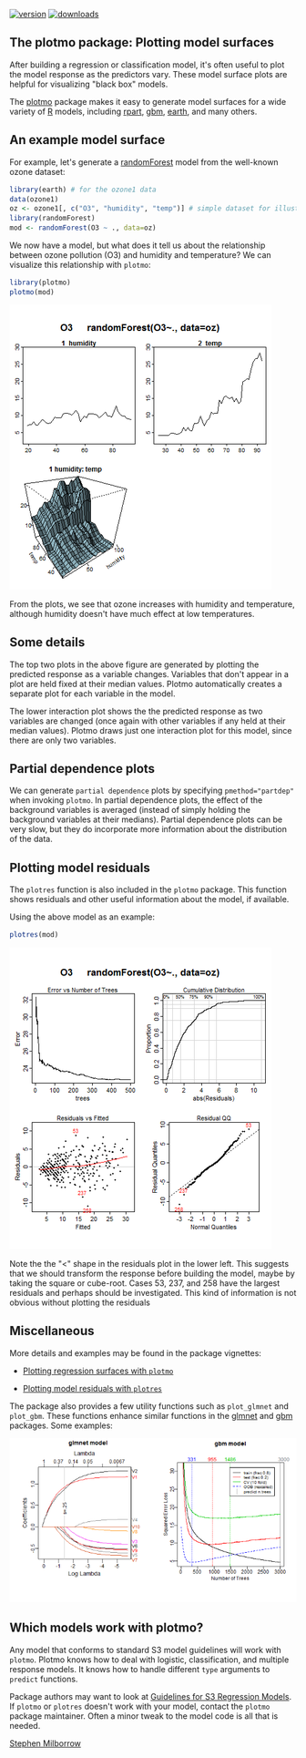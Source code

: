 [![version](http://www.r-pkg.org/badges/version/plotmo)](https://cran.r-project.org/package=plotmo)
[![downloads](http://cranlogs.r-pkg.org/badges/plotmo)](https://cran.r-project.org/package=plotmo)

## The plotmo package: Plotting model surfaces

After building a regression or classification model, it's often useful
to plot the model response as the predictors vary.
These model surface plots are helpful for visualizing "black box"
models.

The
[plotmo]( https://CRAN.R-project.org/package=plotmo)
package makes it easy to generate model surfaces for a wide variety of
[R]( https://www.r-project.org)
models, including
[rpart]( https://CRAN.R-project.org/package=rpart),
[gbm]( https://CRAN.R-project.org/package=gbm),
[earth]( https://CRAN.R-project.org/package=earth),
and many others.

## An example model surface

For example, let's generate a
[randomForest]( https://CRAN.R-project.org/package=randomForest)
model from the well-known ozone dataset:

```r
library(earth) # for the ozone1 data
data(ozone1)
oz <- ozone1[, c("O3", "humidity", "temp")] # simple dataset for illustration
library(randomForest)
mod <- randomForest(O3 ~ ., data=oz)
```

We now have a model, but what does it tell us about the relationship
between ozone pollution (O3) and humidity and temperature?
We can visualize this relationship with `plotmo`:

```r
library(plotmo)
plotmo(mod)
```

![](inst/README-figures/plotmo-randomForest.png)

From the plots, we see that ozone increases with humidity and
temperature, although humidity doesn't have much effect at low
temperatures.

## Some details

The top two plots in the above figure are generated by plotting the predicted
response as a variable changes.
Variables that don't appear in a plot are held fixed at their
median values.
Plotmo automatically creates a separate plot for each variable
in the model.

The lower interaction plot shows the the predicted response as two
variables are changed (once again with  other variables if any held
at their median values).
Plotmo draws just one interaction plot for this model, since there are
only two variables.

## Partial dependence plots

We can generate `partial dependence` plots by specifying
`pmethod="partdep"` when invoking `plotmo`.
In partial dependence plots, the effect of the background variables is
averaged (instead of simply holding the background variables at their
medians).
Partial dependence plots can be very slow, but they do incorporate
more information about the distribution of the data.

## Plotting model residuals

The `plotres` function is also included in the `plotmo` package.
This function shows residuals and other useful information
about the model, if available.

Using the above model as an example:

```r
plotres(mod)
```

![](inst/README-figures/plotres-randomForest.png)

Note the the "<" shape in the residuals plot in the lower left.
This suggests that we should transform the response before
building the model, maybe by taking the square or cube-root.
Cases 53, 237, and 258 have the largest residuals and perhaps
should be investigated.
This kind of information is not obvious without plotting the residuals

## Miscellaneous

More details and examples may be found in the package vignettes:

- [Plotting regression surfaces with `plotmo`](http://www.milbo.org/doc/plotmo-notes.pdf?plotmoreadme)

- [Plotting model residuals with `plotres`](http://www.milbo.org/doc/plotres-notes.pdf?plotmoreadme)

The package also provides a few utility functions such as
`plot_glmnet` and `plot_gbm`.
These functions enhance similar functions in the
[glmnet](https://CRAN.R-project.org/package=glmnet) and
[gbm](https://CRAN.R-project.org/package=gbm)
packages.  Some examples:

![](inst/README-figures/plotres-glmnet-gbm.png)

## Which models work with plotmo?

Any model that conforms to standard S3 model guidelines will work
with `plotmo`.
Plotmo knows how to deal with logistic, classification,
and multiple response models.
It knows how to handle different `type` arguments to `predict` functions.

Package authors may want to look at
[Guidelines for S3 Regression Models](http://www.milbo.org/doc/modguide.pdf?plotmoreadme).
If `plotmo` or `plotres` doesn't work with your model, contact the `plotmo` package maintainer.
Often a minor tweak to the model code is all that is needed.

[Stephen Milborrow]( http://www.milbo.users.sonic.net/index.html)
